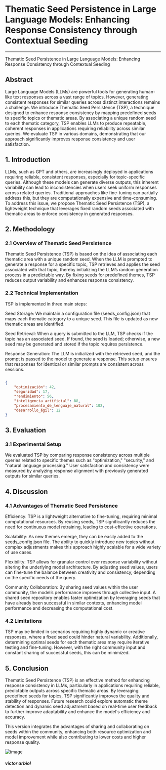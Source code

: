 
# **Thematic Seed Persistence in Large Language Models: Enhancing Response Consistency through Contextual Seeding**

---
Thematic Seed Persistence in Large Language Models: Enhancing Response Consistency through Contextual Seeding
## Abstract
Large Language Models (LLMs) are powerful tools for generating human-like text responses across a vast range of topics. However, generating consistent responses for similar queries across distinct interactions remains a challenge. We introduce Thematic Seed Persistence (TSP), a technique designed to enhance response consistency by mapping predefined seeds to specific topics or thematic areas. By associating a unique random seed to each thematic category, TSP enables LLMs to produce repeatable, coherent responses in applications requiring reliability across similar queries. We evaluate TSP in various domains, demonstrating that our approach significantly improves response consistency and user satisfaction.

## 1. Introduction
LLMs, such as GPT and others, are increasingly deployed in applications requiring reliable, consistent responses, especially for topic-specific queries. Although these models can generate diverse outputs, this inherent variability can lead to inconsistencies when users seek uniform responses across related queries. Traditional approaches like fine-tuning can partially address this, but they are computationally expensive and time-consuming. To address this issue, we propose Thematic Seed Persistence (TSP), a lightweight technique that leverages fixed random seeds associated with thematic areas to enforce consistency in generated responses.

## 2. Methodology
### 2.1 Overview of Thematic Seed Persistence
Thematic Seed Persistence (TSP) is based on the idea of associating each thematic area with a unique random seed. When the LLM is prompted to generate a response for a specific topic, TSP retrieves and applies the seed associated with that topic, thereby initializing the LLM’s random generation process in a predictable way. By fixing seeds for predefined themes, TSP reduces output variability and enhances response consistency.

### 2.2 Technical Implementation
TSP is implemented in three main steps:

Seed Storage: We maintain a configuration file (seeds_config.json) that maps each thematic category to a unique seed. This file is updated as new thematic areas are identified.

Seed Retrieval: When a query is submitted to the LLM, TSP checks if the topic has an associated seed. If found, the seed is loaded; otherwise, a new seed may be generated and stored if the topic requires persistence.

Response Generation: The LLM is initialized with the retrieved seed, and the prompt is passed to the model to generate a response. This setup ensures that responses for identical or similar prompts are consistent across sessions.

```json

{
    "optimización": 42,
    "seguridad": 17,
    "rendimiento": 56,
    "inteligencia_artificial": 88,
    "procesamiento_de_lenguaje_natural": 102,
    "desarrollo_ágil": 12
}
```

## 3. Evaluation
### 3.1 Experimental Setup
We evaluated TSP by comparing response consistency across multiple queries related to specific themes such as "optimization," "security," and "natural language processing." User satisfaction and consistency were measured by analyzing response alignment with previously generated outputs for similar queries.

## 4. Discussion
### 4.1 Advantages of Thematic Seed Persistence
Efficiency: TSP is a lightweight alternative to fine-tuning, requiring minimal computational resources. By reusing seeds, TSP significantly reduces the need for continuous model retraining, leading to cost-effective operations.

Scalability: As new themes emerge, they can be easily added to the seeds_config.json file. The ability to quickly introduce new topics without complex adjustments makes this approach highly scalable for a wide variety of use cases.

Flexibility: TSP allows for granular control over response variability without altering the underlying model architecture. By adjusting seed values, users can fine-tune the balance between creativity and consistency, depending on the specific needs of the query.

Community Collaboration: By sharing seed values within the user community, the model’s performance improves through collective input. A shared seed repository enables faster optimization by leveraging seeds that have already been successful in similar contexts, enhancing model performance and decreasing the computational cost.

### 4.2 Limitations
TSP may be limited in scenarios requiring highly dynamic or creative responses, where a fixed seed could hinder natural variability. Additionally, determining optimal seeds for each thematic area may require iterative testing and fine-tuning. However, with the right community input and constant sharing of successful seeds, this can be minimized.

## 5. Conclusion
Thematic Seed Persistence (TSP) is an effective method for enhancing response consistency in LLMs, particularly in applications requiring reliable, predictable outputs across specific thematic areas. By leveraging predefined seeds for topics, TSP significantly improves the quality and stability of responses. Future research could explore automatic theme detection and dynamic seed adjustment based on real-time user feedback to further improve adaptability and enhance the model's efficiency and accuracy.

This version integrates the advantages of sharing and collaborating on seeds within the community, enhancing both resource optimization and model improvement while also contributing to lower costs and higher response quality.

![image](https://github.com/user-attachments/assets/a8fa24e1-e331-4525-9ff6-799ad5d86264)

##### victor arbiol











